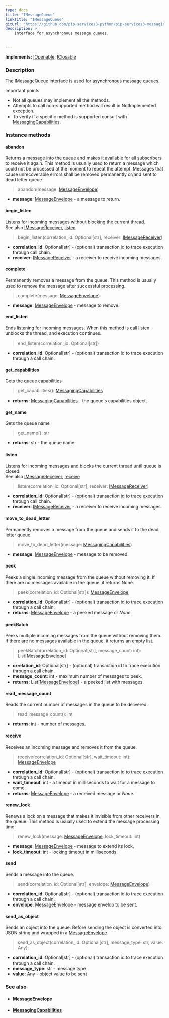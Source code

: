 ```yaml
---
type: docs
title: "IMessageQueue"
linkTitle: "IMessageQueue"
gitUrl: "https://github.com/pip-services3-python/pip-services3-messaging-python"
description: >
    Interface for asynchronous message queues.

     
---
```


**Implements:** [IOpenable](../../../commons/run/iopenable), [IClosable](../../../commons/run/iclosable)

### Description

The IMessageQueue interface is used for asynchronous message queues.

Important points

- Not all queues may implement all the methods.
- Attempts to call non-supported method will result in NotImplemented exception.
- To verify if a specific method is supported consult with [MessagingCapabilities](../messaging_capabilities). 

### Instance methods

#### abandon
Returns a message into the queue and makes it available for all subscribers to receive it again. This method is usually used to return a message which could not be processed at the moment to repeat the attempt. Messages that cause unrecoverable errors shall be removed permanently or/and sent to dead letter queue.

> abandon(message: [MessageEnvelope](../message_envelope))

- **message**: [MessageEnvelope](../message_envelope) - a message to return.

#### begin_listen
Listens for incoming messages without blocking the current thread.  
See also [IMessageReceiver](../imessage_receiver), [listen](#listen)

> begin_listen(correlation_id: Optional[str], receiver: [IMessageReceiver](../imessage_receiver))

- **correlation_id**: Optional[str] - (optional) transaction id to trace execution through call chain.
- **receiver**: [IMessageReceiver](../imessage_receiver) - a receiver to receive incoming messages.

#### complete
Permanently removes a message from the queue. This method is usually used to remove the message after successful processing.

> complete(message: [MessageEnvelope](../message_envelope))

- **message**: [MessageEnvelope](../message_envelope) - message to remove.

#### end_listen
Ends listening for incoming messages. When this method is call [listen](#listen) unblocks the thread, and execution continues.

> end_listen(correlation_id: Optional[str])

- **correlation_id**: Optional[str] - (optional) transaction id to trace execution through a call chain.

#### get_capabilities
Gets the queue capabilities

> get_capabilities(): [MessagingCapabilities](../messaging_capabilities)

- **returns**: [MessagingCapabilities](../messaging_capabilities) - the queue's capabilities object.

#### get_name
Gets the queue name

> get_name(): str

- **returns**: str - the queue name.

#### listen
Listens for incoming messages and blocks the current thread until queue is closed.  
See also [IMessageReceiver](../imessage_receiver), [receive](#receive)

> listen(correlation_id: Optional[str], receiver: [IMessageReceiver](../imessage_receiver))

- **correlation_id**: Optional[str] - (optional) transaction id to trace execution through call chain.
- **receiver**: [IMessageReceiver](../imessage_receiver) - a receiver to receive incoming messages.


#### move_to_dead_letter
Permanently removes a message from the queue and sends it to the dead letter queue.

> move_to_dead_letter(message: [MessagingCapabilities](../messaging_capabilities))

- **message**: [MessageEnvelope](../message_envelope) - message to be removed.

#### peek
Peeks a single incoming message from the queue without removing it. If there are no messages available in the queue, it returns None.

> peek(correlation_id: Optional[str]): [MessageEnvelope](../message_envelope)

- **correlation_id**: Optional[str] - (optional) transaction id to trace execution through a call chain.
- **returns**: [MessageEnvelope](../message_envelope) - a peeked message or *None*.

#### peekBatch
Peeks multiple incoming messages from the queue without removing them. If there are no messages available in the queue, it returns an empty list.

> peekBatch(orrelation_id: Optional[str], message_count: int): List[[MessageEnvelope](../message_envelope)]

- **orrelation_id**: Optional[str] - (optional) transaction id to trace execution through a call chain.
- **message_count**: int - maximum number of messages to peek.
- **returns**: List[[MessageEnvelope](../message_envelope)] - a peeked list with messages.

#### read_message_count
Reads the current number of messages in the queue to be delivered.

> read_message_count(): int

- **returns**: int - number of messages.

#### receive
Receives an incoming message and removes it from the queue.

> receive(correlation_id: Optional[str], wait_timeout: int): [MessageEnvelope](../message_envelope)

- **correlation_id**: Optional[str] - (optional) transaction id to trace execution through a call chain.
- **wait_timeout**: int - a timeout in milliseconds to wait for a message to come.
- **returns**: [MessageEnvelope](../message_envelope) - a received message or *None*.

#### renew_lock
Renews a lock on a message that makes it invisible from other receivers in the queue. This method is usually used to extend the message processing time.

> renew_lock(message: [MessageEnvelope](../message_envelope), lock_timeout: int)

- **message**: [MessageEnvelope](../message_envelope) - message to extend its lock.
- **lock_timeout**: int - locking timeout in milliseconds.

#### send
Sends a message into the queue.

> send(correlation_id: Optional[str], envelope: [MessageEnvelope](../message_envelope))

- **correlation_id**: Optional[str] - (optional) transaction id to trace execution through a call chain.
- **envelope**: [MessageEnvelope](../message_envelope) - message envelop to be sent.

#### send_as_object
Sends an object into the queue. Before sending the object is converted into JSON string and wrapped in a [MessageEnvelope](../message_envelope).

> send_as_object(correlation_id: Optional[str], message_type: str, value: Any): 

- **correlation_id**: Optional[str] - (optional) transaction id to trace execution through a call chain.
- **message_type**: str - message type
- **value**: Any - object value to be sent



### See also
- #### [MessageEnvelope](../message_envelope)
- #### [MessagingCapabilities](../messaging_capabilities)
